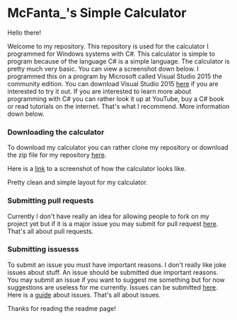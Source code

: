 # McFanta_'s Simple Calculator

Hello there!

Welcome to my repository. This repository is used for the calculator I programmed for Windows systems with C#. This calculator is simple to program because of the language C# is a simple language. The calculator is pretty much very basic. You can view a screenshot down below. I programmed this on a program by Microsoft called Visual Studio 2015 the community edition. You can download Visual Studio 2015 <a href="https://go.microsoft.com/fwlink/?LinkId=691978&clcid=0x409">here</a> if you are interested to try it out. If you are interested to learn more about programming with C# you can rather look it up at YouTube, buy a C# book or read tutorials on the internet. That's what I recommend. More information down below. 

<h3>Downloading the calculator</h3>

To download my calculator you can rather clone my repository or download the zip file for my repository <a href="https://github.com/McFanta/Simple-Calculator/archive/master.zip">here</a>. 

Here is a <a href="http://imgur.com/LE5R303">link</a> to a screenshot of how the calculator looks like.

Pretty clean and simple layout for my calculator.


<h3>Submitting pull requests</h3>
Currently I don't have really an idea for allowing people to fork on my project yet but if it is a major issue you may submit for pull request <a href="https://github.com/McFanta/Simple-Calculator/pulls">here</a>. That's all about pull requests.


<h3>Submitting issuesss</h3>
To submit an issue you must have important reasons. I don't really like joke issues about stuff. An issue should be submitted due important reasons. You may submit an issue if you want to suggest me something but for now suggestions are useless for me currently. Issues can be submitted <a href="https://github.com/McFanta/Simple-Calculator/pulls">here</a>. Here is a <a href="https://github.com/McFanta/Simple-Calculator/issues/2">guide</a> about issues. That's all about issues.

Thanks for reading the readme page!



